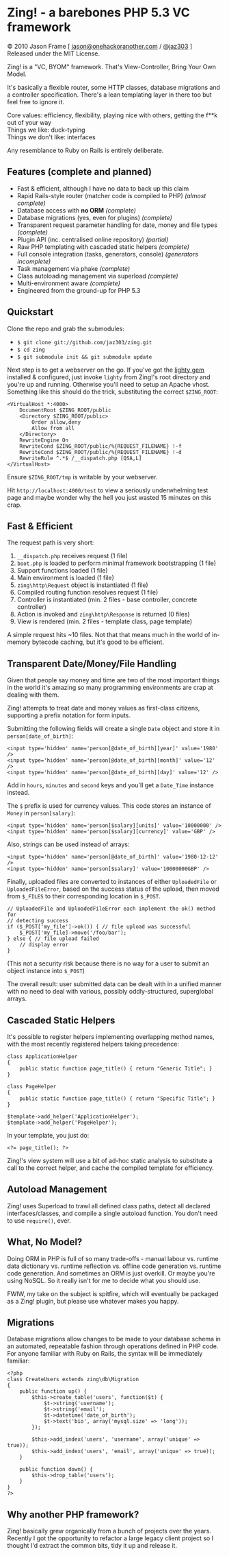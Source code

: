 Zing! - a barebones PHP 5.3 VC framework
============================================

&copy; 2010 Jason Frame [ [jason@onehackoranother.com](mailto:jason@onehackoranother.com) / [@jaz303](http://twitter.com/jaz303) ]  
Released under the MIT License.

Zing! is a "VC, BYOM" framework. That's View-Controller, Bring Your Own Model.

It's basically a flexible router, some HTTP classes, database migrations and a controller specification. There's a lean templating layer in there too but feel free to ignore it.

Core values: efficiency, flexibility, playing nice with others, getting the f**k out of your way  
Things we like: duck-typing  
Things we don't like: interfaces

Any resemblance to Ruby on Rails is entirely deliberate.

Features (complete and planned)
-------------------------------

  * Fast & efficient, although I have no data to back up this claim
  * Rapid Rails-style router (matcher code is compiled to PHP) _(almost complete)_
  * Database access with **no ORM** _(complete)_
  * Database migrations (yes, even for plugins) _(complete)_
  * Transparent request parameter handling for date, money and file types _(complete)_
  * Plugin API (inc. centralised online repository) _(partial)_
  * Raw PHP templating with cascaded static helpers _(complete)_
  * Full console integration (tasks, generators, console) _(generators incomplete)_
  * Task management via phake _(complete)_
  * Class autoloading management via superload _(complete)_
  * Multi-environment aware _(complete)_
  * Engineered from the ground-up for PHP 5.3
  
Quickstart
----------

Clone the repo and grab the submodules:

  * `$ git clone git://github.com/jaz303/zing.git`
  * `$ cd zing`
  * `$ git submodule init && git submodule update`
  
Next step is to get a webserver on the go. If you've got the
[lighty gem](http://github.com/jaz303/lighty) installed & configured, just invoke
`lighty` from Zing!'s root directory and you're up and running. Otherwise you'll need
to setup an Apache vhost. Something like this should do the trick, 
substituting the correct `$ZING_ROOT`:

    <VirtualHost *:4000>
        DocumentRoot $ZING_ROOT/public
        <Directory $ZING_ROOT/public>
            Order allow,deny
            Allow from all
        </Directory>
        RewriteEngine On
        RewriteCond $ZING_ROOT/public/%{REQUEST_FILENAME} !-f
        RewriteCond $ZING_ROOT/public/%{REQUEST_FILENAME} !-d
        RewriteRule ^.*$ /__dispatch.php [QSA,L]
    </VirtualHost>
    
Ensure `$ZING_ROOT/tmp` is writable by your webserver.

Hit `http://localhost:4000/test` to view a seriously underwhelming test page and maybe wonder
why the hell you just wasted 15 minutes on this crap.

Fast & Efficient
----------------

The request path is very short:

  1. `__dispatch.php` receives request (1 file)
  2. `boot.php` is loaded to perform minimal framework bootstrapping (1 file)
  3. Support functions loaded (1 file)
  3. Main environment is loaded (1 file)
  4. `zing\http\Request` object is instantiated (1 file)
  5. Compiled routing function resolves request (1 file)
  6. Controller is instantiated (min. 2 files - base controller, concrete controller)
  7. Action is invoked and `zing\http\Response` is returned (0 files)
  7. View is rendered (min. 2 files - template class, page template)
  
A simple request hits ~10 files. Not that that means much in the world of in-memory bytecode caching, but it's good to be efficient.

Transparent Date/Money/File Handling
------------------------------------

Given that people say money and time are two of the most important things in the world it's amazing
so many programming environments are crap at dealing with them.

Zing! attempts to treat date and money values as first-class citizens, supporting a prefix notation
for form inputs.

Submitting the following fields will create a single `Date` object and store it in `person[date_of_birth]`:

    <input type='hidden' name='person[@date_of_birth][year]' value='1980' />
    <input type='hidden' name='person[@date_of_birth][month]' value='12' />
    <input type='hidden' name='person[@date_of_birth][day]' value='12' />
    
Add in `hours`, `minutes` and `second` keys and you'll get a `Date_Time` instance instead.

The `$` prefix is used for currency values. This code stores an instance of `Money` in `person[salary]`:

    <input type='hidden' name='person[$salary][units]' value='10000000' />
    <input type='hidden' name='person[$salary][currency]' value='GBP' />
    
Also, strings can be used instead of arrays:

    <input type='hidden' name='person[@date_of_birth]' value='1980-12-12' />
    <input type='hidden' name='person[$salary]' value='10000000GBP' />
    
Finally, uploaded files are converted to instances of either `UploadedFile` or `UploadedFileError`,
based on the success status of the upload, then moved from `$_FILES` to their corresponding
location in `$_POST`.

    // UploadedFile and UploadedFileError each implement the ok() method for
    // detecting success
    if ($_POST['my_file']->ok()) { // file upload was successful
        $_POST['my_file]->move('/foo/bar');
    } else { // file upload failed
        // display error
    }

(This not a security risk because there is no way for a user to submit an object instance
into `$_POST`)

The overall result: user submitted data can be dealt with in a unified manner with no need to deal with
various, possibly oddly-structured, superglobal arrays.

Cascaded Static Helpers
-----------------------

It's possible to register helpers implementing overlapping method names, with the most recently registered helpers taking precedence:

    class ApplicationHelper
    {
        public static function page_title() { return "Generic Title"; }
    }
    
    class PageHelper
    {
        public static function page_title() { return "Specific Title"; }
    }
    
    $template->add_helper('ApplicationHelper');
    $template->add_helper('PageHelper');
    
In your template, you just do:

    <?= page_title(); ?>
  
Zing!'s view system will use a bit of ad-hoc static analysis to substitute a call to the correct helper, and cache the compiled template for efficiency.
  
Autoload Management
-------------------

Zing! uses Superload to trawl all defined class paths, detect all declared interfaces/classes, and compile a single autoload function. You don't need to use <code>require()</code>, ever.
  
What, No Model?
---------------

Doing ORM in PHP is full of so many trade-offs - manual labour vs. runtime data dictionary vs. runtime reflection vs. offline code generation vs. runtime code generation. And sometimes an ORM is just overkill. Or maybe you're using NoSQL. So it really isn't for me to decide what you should use.

FWIW, my take on the subject is spitfire, which will eventually be packaged as a Zing! plugin, but please use whatever makes you happy.

Migrations
----------

Database migrations allow changes to be made to your database schema in an automated, repeatable fashion through operations defined in PHP code. For anyone familiar with Ruby on Rails, the syntax will be immediately familiar:

    <?php
    class CreateUsers extends zing\db\Migration
    {
        public function up() {
            $this->create_table('users', function($t) {
                $t->string('username');
                $t->string('email');
                $t->datetime('date_of_birth');
                $t->text('bio', array('mysql.size' => 'long'));
            });
        
            $this->add_index('users', 'username', array('unique' => true));
            $this->add_index('users', 'email', array('unique' => true));
        }
        
        public function down() {
            $this->drop_table('users');
        }
    }
    ?>

Why another PHP framework?
--------------------------

Zing! basically grew organically from a bunch of projects over the years. Recently I got the opportunity to refactor a large legacy client project so I thought I'd extract the common bits, tidy it up and release it.